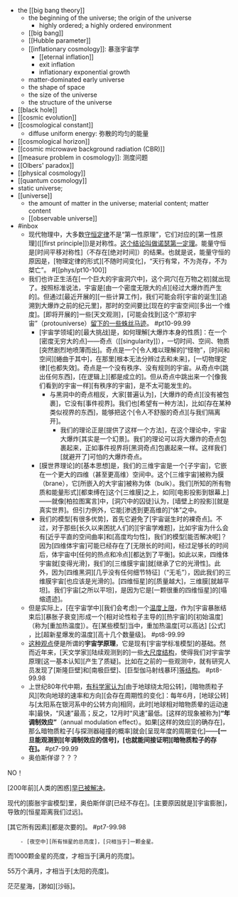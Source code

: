 - the [[big bang theory]]
    - the beginning of the universe; the origin of the universe
        - highly ordered; a highly ordered environment
    - [[big bang]]
    - [[Hubble parameter]]
    - [[inflationary cosmology]]: 暴涨宇宙学 
        - [[eternal inflation]]
        - exit inflation
        - inflationary exponential growth
    - matter-dominated early universe
    - the shape of space
    - the size of the universe
    - the structure of the universe
- [[black hole]]
- [[cosmic evolution]]
- [[cosmological constant]]
    - diffuse uniform energy: 弥散的均匀的能量 
- [[cosmological horizon]]
- [[cosmic microwave background radiation (CBR)]]
- [[measure problem in cosmology]]: 测度问题
- [[Olbers' paradox]]
- [[physical cosmology]]
- [[quantum cosmology]]
- static universe;
- [[universe]]
    - the amount of matter in the universe; material content; matter content
    - [[observable universe]]
- #inbox
    - 现代物理中，大多数[守恒定律](https://www.zhihu.com/question/34008885)不是“第一性原理”，它们对应的[第一性原理]([[first principle]])是对称性。[这个结论叫做]([[宇宙的能量从哪来？宇宙学里能量守恒吗？]])[诺瑟第一定理](https://zhuanlan.zhihu.com/p/269735909)。能量守恒是[时间平移对称性]（不存在[绝对时间]）的结果。也就是说，能量守恒的原因是，[物理定律的形式][不随时间变化]，“天行有常，不为尧存，不为桀亡”。 #[[phys/pt10-100]]
    - 我们也许正生活在[一个巨大的宇宙洞穴中]，这个洞穴[在万物之初]就出现了。按照标准说法，宇宙是[由一个密度无限大的点][经过大爆炸而产生的]。但通过[最近开展的][一些计算工作]，我们可能会将[宇宙的诞生][追溯到大爆炸之前的纪元里]，那时的空间要比[现在的宇宙空间][多出一个维度]。[即将开展的]一些[天文观测]，[可能会找到]这个“原初宇宙”（protouniverse）[留下的一些蛛丝马迹](https://mp.weixin.qq.com/s/4-4zTrITVodX1f7cCSsfIw)。 #pt10-99.99
        - [宇宙学领域]的[最大挑战]是，如何理解[大爆炸本身的性质]：在一个[密度无穷大的点]——奇点（[[singularity]]），一切时间、空间、物质[突然剧烈地喷薄而出]。奇点是一个[令人难以理解的]“怪物”，[时间和空间][蜷曲于其中]，在那里[根本无法分辨过去和未来]，[一切物理定律][也都失效]。奇点是一个没有秩序、没有规则的宇宙。从奇点中[跳出任何东西]，[在逻辑上][都是成立的]。但从奇点中跳出来一个[像我们看到的宇宙一样][有秩序的宇宙]，是不太可能发生的。
            - 与黑洞中的奇点相反，大家[普遍认为]，[大爆炸的奇点][没有被包裹]，它没有[事件视界]。我们也[希望有一种方法]，比如[存在某种类似视界的东西]，能够把这个[令人不舒服的奇点][与我们隔离开]。
                - 我们的理论正是[提供了这样一个方法]，在这个理论中，宇宙大爆炸[其实是一个幻景]。我们的理论可以将大爆炸的奇点包裹起来，正如事件视界将[黑洞奇点]包裹起来一样。这样我们[就避开了]可怕的大爆炸奇点。
        - [膜世界理论]的[基本思想]是，我们的三维宇宙是一个[子宇宙]，它嵌在一个更大的四维（甚至更高维）空间中。这个[三维宇宙]被称为膜（brane），它[所嵌入的大宇宙]被称为体（bulk）。我们[所知的所有物质和能量形式][都束缚在]这个[三维膜]之上，如同[电影投影到银幕上]——就像[柏拉图寓言]中，[洞穴中的囚徒]认为，[墙壁上的投影][就是真实世界]。但引力例外，它能[渗透到更高维的]“体”之中。
        - 我们的模型[有很多优势]，首先它避免了[宇宙诞生时的裸奇点]。不过，对于那些[长久以来困扰人们的][宇宙学难题]，比如宇宙为什么会有[近乎平直的空间曲率]和[高度均匀性]，我们的模型[能否解决呢]？因为[四维体宇宙]可能已经存在了[无限长的时间]，经过足够长的时间后，体宇宙中[任何的热点和冷点][都达到了平衡]。如此以来，四维体宇宙就[变得光滑]，我们的[三维膜宇宙]就[继承了它的光滑性]。此外，因为[四维黑洞][几乎没有任何细节特征]（“无毛”），因此我们的三维膜宇宙[也应该是光滑的]。[四维恒星]的[质量越大]，三维膜[就越平坦]。我们宇宙[之所以平坦]，是因为它是[一颗很重的四维恒星]的[塌缩遗迹]。
    - 但是实际上，[在宇宙学中][我们会考虑]一个[温度上限](https://www.zhihu.com/question/489589833/answer/2147394041)，作为[宇宙暴胀结束后][暴胀子衰变]形成一个[相对论性粒子主导的][热宇宙]的[初始温度]（称为[重加热温度]）。在[某些模型]当中，重加热温度[可以高达] [公式] ，比[超新星爆发的温度][高十几个数量级]。 #pt8-99.99
    - [这种观点](https://mp.weixin.qq.com/s/f_eFzaEyPvRo7gtZr4EFcA)便是所谓的**宇宙学原理**，它是现有[宇宙学标准模型]的基础。然而近年来，[天文学家][陆续观测到的]一些[大尺度结构](https://www.uclan.ac.uk/news/discovery-of-a-giant-arc-in-distant-space-adds-to-challenges-to-basic-assumptions-about-the-universe)，使得我们对宇宙学原理[这一基本认知][产生了质疑]。比如在之前的一些观测中，就有研究人员发现了[斯隆巨壁]和[南极巨壁]、[巨型伽马射线暴环][等结构](https://www.sciencenews.org/article/galaxy-giant-arc-3-billion-light-years-long-cosmology-space)。 #pt8-99.98
    - 上世纪80年代中期，[有科学家认为](https://mp.weixin.qq.com/s/pY-XvjP_qaPVlxzHKqahng)[由于地球绕太阳公转]，[暗物质粒子风][吹向地球的速率和方向][会存在周期性的变化]：每年6月，[地球公转]与[太阳系在银河系中的公转方向]相同，此时[地球相对暗物质晕的运动速率]最快，“风速”最高；反之，12月时“风速”最低。[这样的现象被称为]**“年调制效应”**（annual modulation effect）。如果[这样的效应][的确存在]，那么暗物质粒子[与探测器碰撞的概率]就会[呈现年度的周期变化]——**[一旦能观测到][年调制效应的信号]，[也就能间接证明][暗物质粒子的存在]。** #pt7-99.99
    - 奥伯斯佯谬？？？

NO！

[200年前][人类的困惑][早已被解决](https://www.zhihu.com/question/374142902/answer/2233968248)。

现代的[膨胀宇宙模型]里，奥伯斯佯谬[已经不存在]。[主要原因就是][宇宙膨胀]，导致的[恒星距离我们过远]。

[其它所有因素][都是次要的]。 #pt7-99.98


        - [夜空中][所有恒星的总亮度]，[只相当于]一颗金星。

而1000颗金星的亮度，才相当于[满月的亮度]。

55万个满月，才相当于[太阳的亮度]。

茫茫星海，[渺如][沙砾]。
